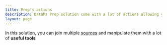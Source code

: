 ```yaml
---
title: Prep's actions
description: DataMa Prep solution come with a lot of actions allowing you to manipulate easily your datasets.
layout: page
---
```


In this solution, you can join multiple [sources]({{site.url}}/{{site.baseurl}}/prep/connectors/our_sources.html) and manipulate them with a lot of **useful tools**
